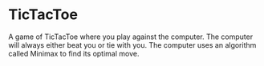 # TicTacToe
A game of TicTacToe where you play against the computer. The computer will always either beat you or tie with you. The computer uses an algorithm called Minimax to find its optimal move. 
